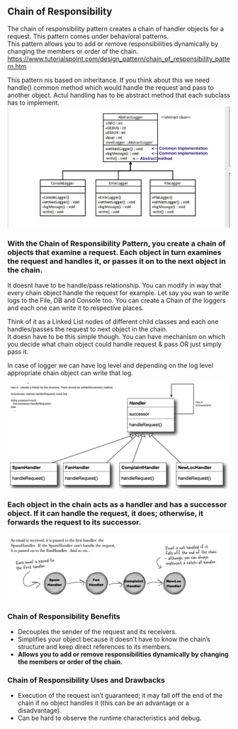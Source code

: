 ## Chain of Responsibility
The chain of responsibility pattern creates a chain of handler objects for a request. This pattern comes under behavioral patterns.\
This pattern allows you to add or remove responsibilities dynamically by changing the members or order of the chain.\
https://www.tutorialspoint.com/design_pattern/chain_of_responsibility_pattern.htm

This pattern nis based on inheritance. If you think about this we need handle() common method which would handle the request and pass to another object. 
Actul handling has to be abstract method that each subclass has to implement. 
![](https://github.com/xXLogicNotFoundXx/DesignPatterns/blob/main/Chain%20of%20Responsibility/img/Chain%20of%20Responsibility%20Pattern.png)

### With the Chain of Responsibility Pattern, you create a chain of objects that examine a request. Each object in turn examines the request and handles it, or passes it on to the next object in the chain.
It doesnt have to be handle/pass relationship. You can modify in way that every chain object handle the request for example. 
Let say you wan to write logs to the File, DB and Console too. You can create a Chain of the loggers and each one can write it to respective places.

Think of it as a Linked List nodes of different child classes and each one handles/passes the request to next object in the chain.\
It doesn have to be this simple though. You can have mechanism on which you decide what chain object could handle request & pass  OR  just simply pass it. 

In case of logger we can have log level and depending on the log level appropriate chain object can write that log.  

![](https://github.com/xXLogicNotFoundXx/DesignPatterns/blob/main/Chain%20of%20Responsibility/img/Chain%20of%20Responsibility.png)

### Each object in the chain acts as a handler and has a successor object. If it can handle the request, it does; otherwise, it forwards the request to its successor.
![](https://github.com/xXLogicNotFoundXx/DesignPatterns/blob/main/Chain%20of%20Responsibility/img/Email%20Chain%20Handler.png)


### Chain of Responsibility Benefits
* Decouples the sender of the request and its receivers.
* Simplifies your object because it doesn’t have to know the chain’s structure and keep direct references to its members.
* **Allows you to add or remove responsibilities dynamically by changing the members or order of the chain.**

### Chain of Responsibility Uses and Drawbacks
* Execution of the request isn’t guaranteed; it may fall off the end of the chain if no object handles it (this can be an advantage or a disadvantage).
* Can be hard to observe the runtime characteristics and debug.
